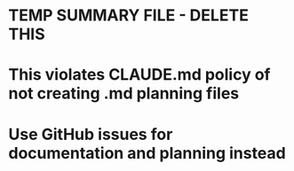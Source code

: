 # TEMP SUMMARY FILE - DELETE THIS
# This violates CLAUDE.md policy of not creating .md planning files
# Use GitHub issues for documentation and planning instead
